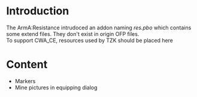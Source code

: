 # Introduction
The ArmA:Resistance intrudoced an addon naming *res.pbo* which contains some extend files. They don't exist in origin OFP files.  
To support CWA_CE, resources used by TZK should be placed here
# Content
+ Markers
+ Mine pictures in equipping dialog